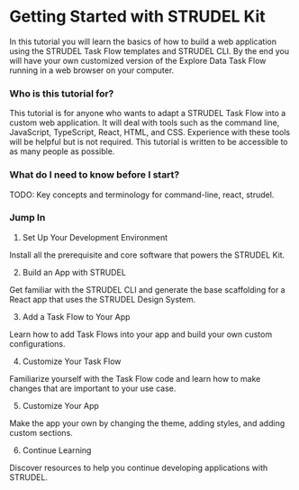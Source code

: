 # Getting Started with STRUDEL Kit

In this tutorial you will learn the basics of how to build a web application using the STRUDEL Task Flow templates and STRUDEL CLI. By the end you will have your own customized version of the Explore Data Task Flow running in a web browser on your computer.

### Who is this tutorial for?

This tutorial is for anyone who wants to adapt a STRUDEL Task Flow into a custom web application. It will deal with tools such as the command line, JavaScript, TypeScript, React, HTML, and CSS. Experience with these tools will be helpful but is not required. This tutorial is written to be accessible to as many people as possible.

### What do I need to know before I start?

TODO: Key concepts and terminology for command-line, react, strudel.

### Jump In

1. Set Up Your Development Environment

Install all the prerequisite and core software that powers the STRUDEL Kit. 

2. Build an App with STRUDEL

Get familiar with the STRUDEL CLI and generate the base scaffolding for a React app that uses the STRUDEL Design System.

3. Add a Task Flow to Your App

Learn how to add Task Flows into your app and build your own custom configurations.

4. Customize Your Task Flow

Familiarize yourself with the Task Flow code and learn how to make changes that are important to your use case.

5. Customize Your App

Make the app your own by changing the theme, adding styles, and adding custom sections.

6. Continue Learning

Discover resources to help you continue developing applications with STRUDEL.